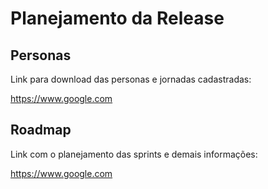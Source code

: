 # Planejamento da Release

## Personas
Link para download das personas e jornadas cadastradas:

https://www.google.com

## Roadmap
Link com o planejamento das sprints e demais informações:

https://www.google.com


